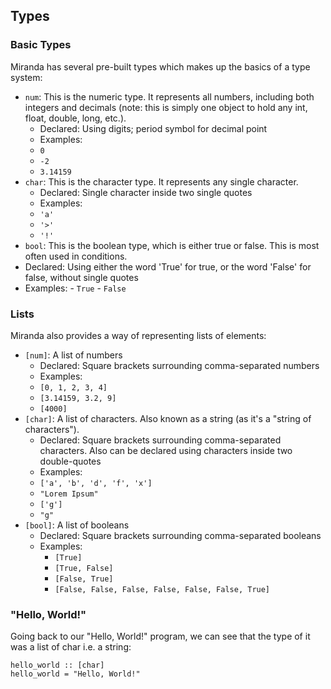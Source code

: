 ## Types

### Basic Types

Miranda has several pre-built types which makes up the basics of a type system:

 - `num`: This is the numeric type. It represents all numbers, including both integers and decimals (note: this is simply one object to hold any int, float, double, long, etc.).
   - Declared: Using digits; period symbol for decimal point
   - Examples:
    - `0`
    - `-2`
    - `3.14159`
 - `char`: This is the character type. It represents any single character.
   - Declared: Single character inside two single quotes
   - Examples:
    - `'a'`
    - `'>'`
    - `'!'`
 - `bool`: This is the boolean type, which is either true or false. This is most often used in conditions.
  - Declared: Using either the word 'True' for true, or the word 'False' for false, without single quotes
   - Examples:
    - `True`
    - `False`

### Lists

Miranda also provides a way of representing lists of elements:

 - `[num]`: A list of numbers
   - Declared: Square brackets surrounding comma-separated numbers
   - Examples:
    - `[0, 1, 2, 3, 4]`
    - `[3.14159, 3.2, 9]`
    - `[4000]`
 - `[char]`: A list of characters. Also known as a string (as it's a "string of characters").
   - Declared: Square brackets surrounding comma-separated characters. Also can be declared using characters inside two double-quotes
   - Examples:
    - `['a', 'b', 'd', 'f', 'x']`
    - `"Lorem Ipsum"`
    - `['g']`
    - `"g"`
 - `[bool]`: A list of booleans
   - Declared: Square brackets surrounding comma-separated booleans
   - Examples:
      - `[True]`
      - `[True, False]`
      - `[False, True]`
      - `[False, False, False, False, False, False, True]`

### "Hello, World!"

Going back to our "Hello, World!" program, we can see that the type of it was a list of char i.e. a string:

```
hello_world :: [char]
hello_world = "Hello, World!"
```
